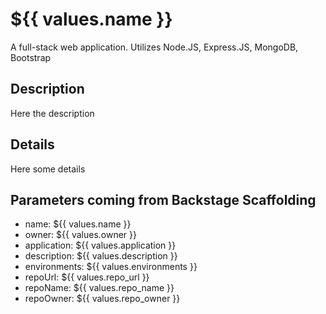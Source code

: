 # ${{ values.name }}

A full-stack web application. Utilizes Node.JS, Express.JS, MongoDB, Bootstrap

## Description

Here the description

## Details

Here some details

## Parameters coming from Backstage Scaffolding

* name: ${{ values.name }}
* owner: ${{ values.owner }}
* application: ${{ values.application }}
* description: ${{ values.description }}
* environments: ${{ values.environments }}
* repoUrl: ${{ values.repo_url }}
* repoName: ${{ values.repo_name }}
* repoOwner: ${{ values.repo_owner }}
